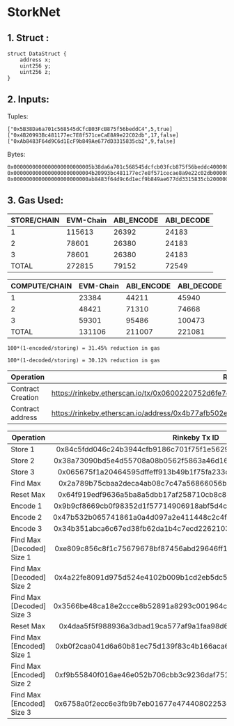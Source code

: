 # StorkNet

## 1. Struct : 
<p>
  
    struct DataStruct {
        address x;
        uint256 y;
        uint256 z;
    } 

</p>

## 2. Inputs: 
<p>
  
Tuples: <br>

    ["0x5B38Da6a701c568545dCfcB03FcB875f56beddC4",5,true] 
    ["0x4B20993Bc481177ec7E8f571ceCaE8A9e22C02db",17,false]
    ["0xAb8483F64d9C6d1EcF9b849Ae677dD3315835cb2",9,false]


Bytes: 

    0x0000000000000000000000005b38da6a701c568545dcfcb03fcb875f56beddc400000000000000000000000000000000000000000000000000000000000000050000000000000000000000000000000000000000000000000000000000000001
    0x0000000000000000000000004b20993bc481177ec7e8f571cecae8a9e22c02db00000000000000000000000000000000000000000000000000000000000000110000000000000000000000000000000000000000000000000000000000000000
    0x000000000000000000000000ab8483f64d9c6d1ecf9b849ae677dd3315835cb200000000000000000000000000000000000000000000000000000000000000090000000000000000000000000000000000000000000000000000000000000000
</p>

## 3. Gas Used:
<p>
 
| STORE/CHAIN 	| EVM-Chain 	| ABI_ENCODE 	| ABI_DECODE 	|
|-------------	|-----------	|------------	|------------	|
| 1           	|   115613  	|    26392   	|    24183   	|
| 2           	|   78601   	|    26380   	|    24183   	|
| 3           	|   78601   	|    26380   	|    24183   	|
| TOTAL       	|   272815  	|    79152   	|    72549   	|

  
| COMPUTE/CHAIN 	| EVM-Chain 	| ABI_ENCODE 	| ABI_DECODE 	|
|---------------	|-----------	|------------	|------------	|
| 1             	|   23384   	|    44211   	|    45940   	|
| 2             	|   48421   	|    71310   	|    74668   	|
| 3             	|   59301   	|    95486   	|   100473   	|
| TOTAL          	|   131106  	|   211007   	|   221081   	|
  
  
    100*(1-encoded/storing) = 31.45% reduction in gas

    100*(1-decoded/storing) = 30.12% reduction in gas

</p>


| Operation         	| Rinkeby URL                                                                                        	|
|-------------------	|----------------------------------------------------------------------------------------------------	|
| Contract Creation 	| https://rinkeby.etherscan.io/tx/0x0600220752d6fe7ebdea8563136f991b24e44c1f95a00ca7c5070844d5b324b9 	|
| Contract address  	|           https://rinkeby.etherscan.io/address/0x4b77afb502e18f32c1efeced704279685157349e          	|

| Operation                 	|                            Rinkeby Tx ID                           	|
|---------------------------	|:------------------------------------------------------------------:	|
| Store 1                   	| 0x84c5fdd046c24b3944cfb9186c701f75f1e56298b7eb576ecd10ba4b5f7c0de4 	|
| Store 2                   	| 0x38a73090bd5e4d55708a08b0562f5863a46d16630ccd9ca56b37a4c6041f885f 	|
| Store 3                   	| 0x065675f1a20464595dffeff913b49b1f75fa233cb78360eb3dce133614d6cbb6 	|
| Find Max                  	| 0x2a789b75cbaa2deca4ab08c7c47a56866056b07c5f11e416fe97f3df3ffe75da 	|
| Reset Max                 	| 0x64f919edf9636a5ba8a5dbb17af258710cb8c8af57a36e058c59181fc47f8c4c 	|
| Encode 1                  	| 0x9b9cf8669cb0f98352d1f57714906918abf5d4c934d48b8187720b51e271971a 	|
| Encode 2                  	| 0x47b532b065741861a0a4d097a2e411448c2c4f618f3da7952293065cadb56dec 	|
| Encode 3                  	| 0x34b351abca6c67ed38fb62da1b4c7ecd226210377c8e29e66d73969b2b351b2f 	|
| Find Max [Decoded] Size 1 	| 0xe809c856c8f1c75679678bf87456abd29646ff13b488dc93d5c1c2ab58723744 	|
| Find Max [Decoded] Size 2 	| 0x4a22fe8091d975d524e4102b009b1cd2eb5dc5eabd06a2438acdcc34664fa703 	|
| Find Max [Decoded] Size 3 	| 0x3566be48ca18e2ccce8b52891a8293c001964c39850af1821d49d5c5e86f53d2 	|
| Reset Max                 	| 0x4daa5f5f988936a3dbad19ca577af9a1faa98d6cd4827b073b5da7b4ff27f324 	|
| Find Max [Encoded] Size 1 	| 0xb0f2caa041d6a60b81ec75d139f83c4b166aca6ce0e707c84f4ce2199689a604 	|
| Find Max [Encoded] Size 2 	| 0xf9b55840f016ae46e052b706cbb3c9236daf7510d97547e00e0e02ef1d6be689 	|
| Find Max [Encoded] Size 3 	| 0x6758a0f2ecc6e3fb9b7eb01677e47440802253c12eebd12bf38ce1a493020c71 	|

